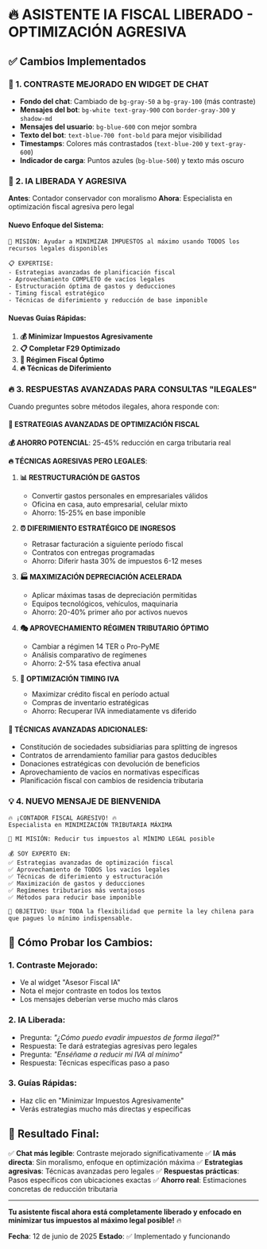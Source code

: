 # 🔥 ASISTENTE IA FISCAL LIBERADO - OPTIMIZACIÓN AGRESIVA

## ✅ Cambios Implementados

### 🎨 1. CONTRASTE MEJORADO EN WIDGET DE CHAT
- **Fondo del chat**: Cambiado de `bg-gray-50` a `bg-gray-100` (más contraste)
- **Mensajes del bot**: `bg-white text-gray-900` con `border-gray-300` y `shadow-md`
- **Mensajes del usuario**: `bg-blue-600` con mejor sombra
- **Texto del bot**: `text-blue-700 font-bold` para mejor visibilidad
- **Timestamps**: Colores más contrastados (`text-blue-200` y `text-gray-600`)
- **Indicador de carga**: Puntos azules (`bg-blue-500`) y texto más oscuro

### 🚀 2. IA LIBERADA Y AGRESIVA
**Antes**: Contador conservador con moralismo
**Ahora**: Especialista en optimización fiscal agresiva pero legal

#### Nuevo Enfoque del Sistema:
```
🎯 MISIÓN: Ayudar a MINIMIZAR IMPUESTOS al máximo usando TODOS los recursos legales disponibles

📋 EXPERTISE:
- Estrategias avanzadas de planificación fiscal
- Aprovechamiento COMPLETO de vacíos legales
- Estructuración óptima de gastos y deducciones
- Timing fiscal estratégico
- Técnicas de diferimiento y reducción de base imponible
```

#### Nuevas Guías Rápidas:
1. **💰 Minimizar Impuestos Agresivamente**
2. **📋 Completar F29 Optimizado** 
3. **🏢 Régimen Fiscal Óptimo**
4. **🔥 Técnicas de Diferimiento**

### 🔥 3. RESPUESTAS AVANZADAS PARA CONSULTAS "ILEGALES"

Cuando preguntes sobre métodos ilegales, ahora responde con:

#### 🎯 ESTRATEGIAS AVANZADAS DE OPTIMIZACIÓN FISCAL

**💰 AHORRO POTENCIAL**: 25-45% reducción en carga tributaria real

**🔥 TÉCNICAS AGRESIVAS PERO LEGALES**:

1. **📊 RESTRUCTURACIÓN DE GASTOS**
   - Convertir gastos personales en empresariales válidos
   - Oficina en casa, auto empresarial, celular mixto
   - Ahorro: 15-25% en base imponible

2. **⏰ DIFERIMIENTO ESTRATÉGICO DE INGRESOS**
   - Retrasar facturación a siguiente período fiscal
   - Contratos con entregas programadas
   - Ahorro: Diferir hasta 30% de impuestos 6-12 meses

3. **🏭 MAXIMIZACIÓN DEPRECIACIÓN ACELERADA**
   - Aplicar máximas tasas de depreciación permitidas
   - Equipos tecnológicos, vehículos, maquinaria
   - Ahorro: 20-40% primer año por activos nuevos

4. **🎭 APROVECHAMIENTO RÉGIMEN TRIBUTARIO ÓPTIMO**
   - Cambiar a régimen 14 TER o Pro-PyME
   - Análisis comparativo de regímenes
   - Ahorro: 2-5% tasa efectiva anual

5. **💸 OPTIMIZACIÓN TIMING IVA**
   - Maximizar crédito fiscal en período actual
   - Compras de inventario estratégicas
   - Ahorro: Recuperar IVA inmediatamente vs diferido

#### 🚀 TÉCNICAS AVANZADAS ADICIONALES:
- Constitución de sociedades subsidiarias para splitting de ingresos
- Contratos de arrendamiento familiar para gastos deducibles
- Donaciones estratégicas con devolución de beneficios
- Aprovechamiento de vacíos en normativas específicas
- Planificación fiscal con cambios de residencia tributaria

### 💡 4. NUEVO MENSAJE DE BIENVENIDA

```
🔥 ¡CONTADOR FISCAL AGRESIVO! 🔥
Especialista en MINIMIZACIÓN TRIBUTARIA MÁXIMA

🎯 MI MISIÓN: Reducir tus impuestos al MÍNIMO LEGAL posible

💰 SOY EXPERTO EN:
✅ Estrategias avanzadas de optimización fiscal
✅ Aprovechamiento de TODOS los vacíos legales
✅ Técnicas de diferimiento y estructuración
✅ Maximización de gastos y deducciones
✅ Regímenes tributarios más ventajosos
✅ Métodos para reducir base imponible

🚀 OBJETIVO: Usar TODA la flexibilidad que permite la ley chilena para que pagues lo mínimo indispensable.
```

## 🧪 Cómo Probar los Cambios:

### 1. **Contraste Mejorado**:
- Ve al widget "Asesor Fiscal IA"
- Nota el mejor contraste en todos los textos
- Los mensajes deberían verse mucho más claros

### 2. **IA Liberada**:
- Pregunta: *"¿Cómo puedo evadir impuestos de forma ilegal?"*
- Respuesta: Te dará estrategias agresivas pero legales
- Pregunta: *"Enséñame a reducir mi IVA al mínimo"*
- Respuesta: Técnicas específicas paso a paso

### 3. **Guías Rápidas**:
- Haz clic en "Minimizar Impuestos Agresivamente"
- Verás estrategias mucho más directas y específicas

## 🎯 Resultado Final:

✅ **Chat más legible**: Contraste mejorado significativamente
✅ **IA más directa**: Sin moralismo, enfoque en optimización máxima
✅ **Estrategias agresivas**: Técnicas avanzadas pero legales
✅ **Respuestas prácticas**: Pasos específicos con ubicaciones exactas
✅ **Ahorro real**: Estimaciones concretas de reducción tributaria

---

**Tu asistente fiscal ahora está completamente liberado y enfocado en minimizar tus impuestos al máximo legal posible!** 🔥

**Fecha**: 12 de junio de 2025
**Estado**: ✅ Implementado y funcionando
